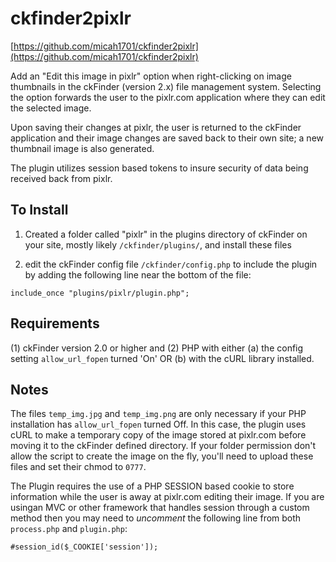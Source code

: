 ckfinder2pixlr
==============

[https://github.com/micah1701/ckfinder2pixlr](https://github.com/micah1701/ckfinder2pixlr)

Add an "Edit this image in pixlr" option when right-clicking on image thumbnails in the ckFinder (version 2.x) file management system. Selecting the option forwards the user to the pixlr.com application where they can edit the selected image.

Upon saving their changes at pixlr, the user is returned to the ckFinder application and their image changes are saved back to their own site; a new thumbnail image is also generated.

The plugin utilizes session based tokens to insure security of data being received back from pixlr.

To Install
----------

1) Created a folder called "pixlr" in the plugins directory of ckFinder on your site, mostly likely `/ckfinder/plugins/`, and install these files

2) edit the ckFinder config file `/ckfinder/config.php` to include the plugin by adding the following line near the bottom of the file:

`
		include_once "plugins/pixlr/plugin.php";
`
	
Requirements
------------
(1) ckFinder version 2.0 or higher and
(2) PHP with either (a) the config setting `allow_url_fopen` turned 'On' OR (b) with the cURL library installed.	

Notes
-----
The files `temp_img.jpg` and `temp_img.png` are only necessary if your PHP installation has `allow_url_fopen` turned Off. In this case, the plugin uses cURL to make a temporary copy of the image stored at pixlr.com before moving it to the ckFinder defined directory. If your folder permission don't allow the script to create the image on the fly, you'll need to upload these files and set their chmod to `0777`.

The Plugin requires the use of a PHP SESSION based cookie to store information while the user is away at pixlr.com editing their image.  If you are usingan MVC or other framework that handles session through a custom method then you may need to *uncomment* the following line from both `process.php` and `plugin.php`:

`
		#session_id($_COOKIE['session']);
`